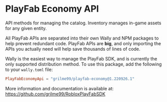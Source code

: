# PlayFab Economy API

API methods for managing the catalog. Inventory manages in-game assets for any given entity.

All PlayFab APIs are separated into their own Wally and NPM packages to help prevent redundant code.
PlayFab APIs are **big**, and only importing the APIs you actually need will help save thousands of lines of code.

Wally is the easiest way to manage the PlayFab SDK, and is currently the only supported distribution method.
To use this package, add the following to your `wally.toml` file:

```toml
PlayFabEconomyApi = "grilme99/playfab-economy@1.220926.1"
```

More information and documentation is available at:
https://github.com/grilme99/RobloxPlayFabSDK
